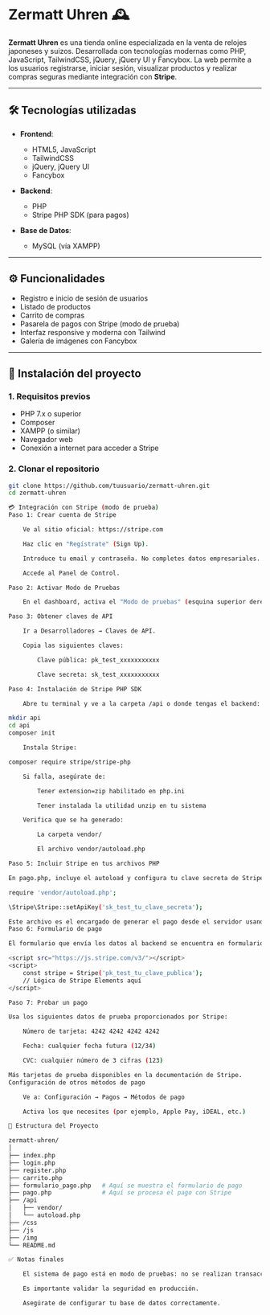 # Zermatt Uhren 🕰️

**Zermatt Uhren** es una tienda online especializada en la venta de relojes japoneses y suizos. Desarrollada con tecnologías modernas como PHP, JavaScript, TailwindCSS, jQuery, jQuery UI y Fancybox. La web permite a los usuarios registrarse, iniciar sesión, visualizar productos y realizar compras seguras mediante integración con **Stripe**.

---

## 🛠️ Tecnologías utilizadas

- **Frontend**:
  - HTML5, JavaScript
  - TailwindCSS
  - jQuery, jQuery UI
  - Fancybox

- **Backend**:
  - PHP
  - Stripe PHP SDK (para pagos)

- **Base de Datos**:
  - MySQL (vía XAMPP)

---

## ⚙️ Funcionalidades

- Registro e inicio de sesión de usuarios
- Listado de productos
- Carrito de compras
- Pasarela de pagos con Stripe (modo de prueba)
- Interfaz responsive y moderna con Tailwind
- Galería de imágenes con Fancybox

---

## 🧾 Instalación del proyecto

### 1. Requisitos previos

- PHP 7.x o superior
- Composer
- XAMPP (o similar)
- Navegador web
- Conexión a internet para acceder a Stripe

### 2. Clonar el repositorio

```bash
git clone https://github.com/tuusuario/zermatt-uhren.git
cd zermatt-uhren

💳 Integración con Stripe (modo de prueba)
Paso 1: Crear cuenta de Stripe

    Ve al sitio oficial: https://stripe.com

    Haz clic en "Regístrate" (Sign Up).

    Introduce tu email y contraseña. No completes datos empresariales.

    Accede al Panel de Control.

Paso 2: Activar Modo de Pruebas

    En el dashboard, activa el "Modo de pruebas" (esquina superior derecha).

Paso 3: Obtener claves de API

    Ir a Desarrolladores → Claves de API.

    Copia las siguientes claves:

        Clave pública: pk_test_xxxxxxxxxxx

        Clave secreta: sk_test_xxxxxxxxxxx

Paso 4: Instalación de Stripe PHP SDK

    Abre tu terminal y ve a la carpeta /api o donde tengas el backend:

mkdir api
cd api
composer init

    Instala Stripe:

composer require stripe/stripe-php

    Si falla, asegúrate de:

        Tener extension=zip habilitado en php.ini

        Tener instalada la utilidad unzip en tu sistema

    Verifica que se ha generado:

        La carpeta vendor/

        El archivo vendor/autoload.php

Paso 5: Incluir Stripe en tus archivos PHP

En pago.php, incluye el autoload y configura tu clave secreta de Stripe:

require 'vendor/autoload.php';

\Stripe\Stripe::setApiKey('sk_test_tu_clave_secreta');

Este archivo es el encargado de generar el pago desde el servidor usando la API de Stripe.
Paso 6: Formulario de pago

El formulario que envía los datos al backend se encuentra en formulario_pago.php, e incluye el uso de la clave pública para la integración con Stripe en el frontend:

<script src="https://js.stripe.com/v3/"></script>
<script>
    const stripe = Stripe('pk_test_tu_clave_publica');
    // Lógica de Stripe Elements aquí
</script>

Paso 7: Probar un pago

Usa los siguientes datos de prueba proporcionados por Stripe:

    Número de tarjeta: 4242 4242 4242 4242

    Fecha: cualquier fecha futura (12/34)

    CVC: cualquier número de 3 cifras (123)

Más tarjetas de prueba disponibles en la documentación de Stripe.
Configuración de otros métodos de pago

    Ve a: Configuración → Pagos → Métodos de pago

    Activa los que necesites (por ejemplo, Apple Pay, iDEAL, etc.)

📂 Estructura del Proyecto

zermatt-uhren/
│
├── index.php
├── login.php
├── register.php
├── carrito.php
├── formulario_pago.php   # Aquí se muestra el formulario de pago
├── pago.php              # Aquí se procesa el pago con Stripe
├── /api
│   ├── vendor/
│   └── autoload.php
├── /css
├── /js
├── /img
└── README.md

✅ Notas finales

    El sistema de pago está en modo de pruebas: no se realizan transacciones reales.

    Es importante validar la seguridad en producción.

    Asegúrate de configurar tu base de datos correctamente.
